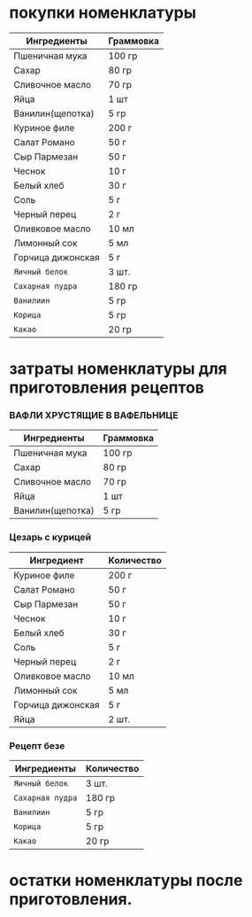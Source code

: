 # покупки номенклатуры
| Ингредиенты     | Граммовка |
|-----------------|-----------|
| Пшеничная мука  | 100 гр    |
| Сахар           | 80 гр     |
| Сливочное масло | 70 гр     |
| Яйца            | 1 шт      |
| Ванилин(щепотка)| 5 гр      |
| Куриное филе          | 200 г            |
| Салат Романо          | 50 г          |
| Сыр Пармезан          | 50 г             |
| Чеснок                | 10 г       |
| Белый хлеб            | 30 г       |
| Соль                  | 5 г         |
| Черный перец          | 2 г         |
| Оливковое масло       | 10 мл           |
| Лимонный сок          | 5 мл          |
| Горчица дижонская     | 5 г          |
| `Яичный белок`                 | 3 шт.                            |
| `Сахарная пудра`               | 180 гр                           |
| `Ванилиин`                     | 5 гр                             |
| `Корица`                       | 5 гр                             |
| `Какао`                        | 20 гр                            |

# затраты номенклатуры для приготовления рецептов

### ВАФЛИ ХРУСТЯЩИЕ В ВАФЕЛЬНИЦЕ
| Ингредиенты     | Граммовка |
|-----------------|-----------|
| Пшеничная мука  | 100 гр    |
| Сахар           | 80 гр     |
| Сливочное масло | 70 гр     |
| Яйца            | 1 шт      |
| Ванилин(щепотка)| 5 гр      |

### Цезарь с курицей
| Ингредиент            | Количество       |
|-----------------------|------------------|
| Куриное филе          | 200 г            |
| Салат Романо          | 50 г          |
| Сыр Пармезан          | 50 г             |
| Чеснок                | 10 г       |
| Белый хлеб            | 30 г       |
| Соль                  | 5 г         |
| Черный перец          | 2 г         |
| Оливковое масло       | 10 мл           |
| Лимонный сок          | 5 мл          |
| Горчица дижонская     | 5 г          |
| Яйца                 | 2 шт.            |

### Рецепт безе
|  Ингредиенты                 |  Количество                      |
|------------------------------|----------------------------------|
| `Яичный белок`                 | 3 шт.                            |
| `Сахарная пудра`               | 180 гр                           |
| `Ванилиин`                     | 5 гр                             |
| `Корица`                       | 5 гр                             |
| `Какао`                        | 20 гр                            |

# остатки номенклатуры после приготовления.
